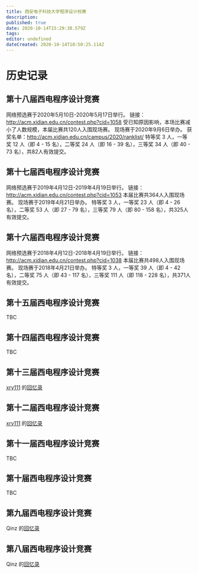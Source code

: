 ```yaml
---
title: 西安电子科技大学程序设计校赛
description: 
published: true
date: 2020-10-14T15:29:38.579Z
tags: 
editor: undefined
dateCreated: 2020-10-14T10:50:25.114Z
---
```


# 历史记录
## 第十八届西电程序设计竞赛
网络预选赛于2020年5月10日-2020年5月17日举行。
链接：http://acm.xidian.edu.cn/contest.php?cid=1058
受已知原因影响，本场比赛减小了人数规模，本届比赛共120人入围现场赛。
现场赛于2020年9月6日举办。
获奖名单：http://acm.xidian.edu.cn/campus/2020/ranklist/
特等奖 3 人，一等奖 12 人（即 4 - 15 名），二等奖 24 人（即 16 - 39 名），三等奖 34 人（即 40 - 73 名），共82人有效提交。

## 第十七届西电程序设计竞赛
网络预选赛于2019年4月12日-2019年4月19日举行。
链接：http://acm.xidian.edu.cn/contest.php?cid=1053
本届比赛共364人入围现场赛。
现场赛于2019年4月21日举办。
特等奖 3 人，一等奖 23 人（即 4 - 26 名），二等奖 53 人（即 27 - 79 名），三等奖 79 人（即 80 - 158 名），共325人有效提交。

## 第十六届西电程序设计竞赛
网络预选赛于2018年4月12日-2018年4月19日举行。
链接：http://acm.xidian.edu.cn/contest.php?cid=1038
本届比赛共498人入围现场赛。
现场赛于2018年4月21日举办。
特等奖 3 人，一等奖 39 人（即 4 - 42 名），二等奖 75 人（即 43 - 117 名），三等奖 111 人（即 118 - 228 名），共371人有效提交。

## 第十五届西电程序设计竞赛

TBC

## 第十四届西电程序设计竞赛

TBC

## 第十三届西电程序设计竞赛

[xry111](/person/xry111) 的[回忆录](/person/xry111/contest/2015-xdu-campus)

## 第十二届西电程序设计竞赛

[xry111](/person/xry111) 的[回忆录](/person/xry111/contest/2014-xdu-campus)

## 第十一届西电程序设计竞赛

TBC

## 第十届西电程序设计竞赛

TBC

## 第九届西电程序设计竞赛

Qinz 的[回忆录](2011)

## 第八届西电程序设计竞赛

Qinz 的[回忆录](2010)